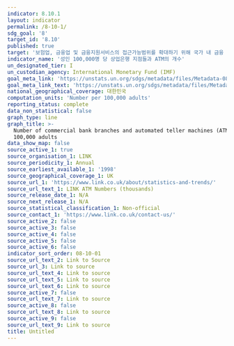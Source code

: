 ```yaml
---
indicator: 8.10.1
layout: indicator
permalink: /8-10-1/
sdg_goal: '8'
target_id: '8.10'
published: true
target: '보험업, 금융업 및 금융지원서비스의 접근가능범위를 확대하기 위해 국가 내 금융 기관의 역량 강화'
indicator_name: '성인 100,000명 당 상업은행 지점들과 ATM의 개수'
un_designated_tier: I
un_custodian_agency: International Monetary Fund (IMF)
goal_meta_link: 'https://unstats.un.org/sdgs/metadata/files/Metadata-08-10-01.pdf'
goal_meta_link_text: 'https://unstats.un.org/sdgs/metadata/files/Metadata-08-10-01.pdf'
national_geographical_coverage: 대한민국
computation_units: 'Number per 100,000 adults'
reporting_status: complete
data_non_statistical: false
graph_type: line
graph_title: >-
  Number of commercial bank branches and automated teller machines (ATMs) per
  100,000 adults
data_show_map: false
source_active_1: true
source_organisation_1: LINK
source_periodicity_1: Annual
source_earliest_available_1: '1998'
source_geographical_coverage_1: UK
source_url_1: 'https://www.link.co.uk/about/statistics-and-trends/'
source_url_text_1: LINK ATM Numbers (thousands)
source_release_date_1: N/A
source_next_release_1: N/A
source_statistical_classification_1: Non-official
source_contact_1: 'https://www.link.co.uk/contact-us/'
source_active_2: false
source_active_3: false
source_active_4: false
source_active_5: false
source_active_6: false
indicator_sort_order: 08-10-01
source_url_text_2: Link to Source
source_url_3: Link to source
source_url_text_4: Link to source
source_url_text_5: Link to source
source_url_text_6: Link to source
source_active_7: false
source_url_text_7: Link to source
source_active_8: false
source_url_text_8: Link to source
source_active_9: false
source_url_text_9: Link to source
title: Untitled
---
```

